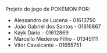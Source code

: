 Projeto do jogo de POKÉMON POR:

- Alessandro de Lucena - 01613750
- João Gabriel dos Santos - 01616867
- Kayk Dario - 01612869
- Marcello Medeiros Filho - 01345111
- Vitor Cavalcante - 01655751
